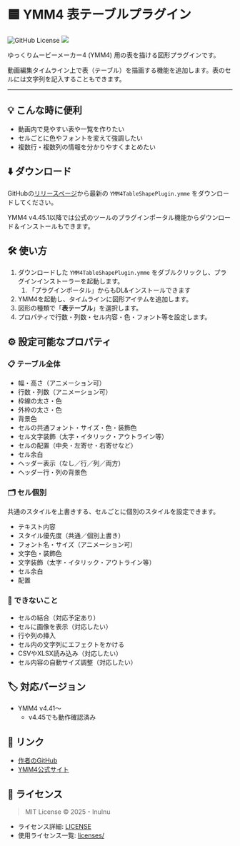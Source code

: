 # 🟦 YMM4 表テーブルプラグイン

![GitHub License](https://img.shields.io/github/license/InuInu2022/YMM4TableShapePlugin) <img src="https://img.shields.io/badge/.NET-9.0+-4FC08D.svg?logo=dotnet&style=popout">

ゆっくりムービーメーカー4 (YMM4) 用の表を描ける図形プラグインです。

動画編集タイムライン上で表（テーブル）を描画する機能を追加します。表のセルには文字列を記入することもできます。

---

## 💡 こんな時に便利

- 動画内で見やすい表や一覧を作りたい
- セルごとに色やフォントを変えて強調したい
- 複数行・複数列の情報を分かりやすくまとめたい

## ⬇️ ダウンロード

GitHubの[リリースページ](https://github.com/InuInu2022/YMM4TableShapePlugin/releases)から最新の `YMM4TableShapePlugin.ymme` をダウンロードしてください。

YMM4 v4.45.1以降では公式のツールのプラグインポータル機能からダウンロード＆インストールもできます。

## 🛠️ 使い方

1. ダウンロードした `YMM4TableShapePlugin.ymme` をダブルクリックし、プラグインインストーラーを起動します。
   1. 「プラグインポータル」からもDL&インストールできます
2. YMM4を起動し、タイムラインに図形アイテムを追加します。
3. 図形の種類で「**表テーブル**」を選択します。
4. プロパティで行数・列数・セル内容・色・フォント等を設定します。

## ⚙️ 設定可能なプロパティ

### 📋 テーブル全体

- 幅・高さ（アニメーション可）
- 行数・列数（アニメーション可）
- 枠線の太さ・色
- 外枠の太さ・色
- 背景色
- セルの共通フォント・サイズ・色・装飾色
- セル文字装飾（太字・イタリック・アウトライン等）
- セルの配置（中央・左寄せ・右寄せなど）
- セル余白
- ヘッダー表示（なし／行／列／両方）
- ヘッダー行・列の背景色

### 🗂️ セル個別

共通のスタイルを上書きする、セルごとに個別のスタイルを設定できます。

- テキスト内容
- スタイル優先度（共通／個別上書き）
- フォント名・サイズ（アニメーション可）
- 文字色・装飾色
- 文字装飾（太字・イタリック・アウトライン等）
- セル余白
- 配置

### 🚫 できないこと

- セルの結合（対応予定あり）
- セルに画像を表示（対応したい）
- 行や列の挿入
- セル内の文字列にエフェクトをかける
- CSVやXLSX読み込み（対応したい）
- セル内容の自動サイズ調整（対応したい）

## 🏷️ 対応バージョン

- YMM4 v4.41～
  - v4.45でも動作確認済み

## 🔗 リンク

- [作者のGitHub](https://github.com/InuInu2022)
- [YMM4公式サイト](https://manjubox.net/ymm4/)

## 📄 ライセンス

> MIT License © 2025 - InuInu

- ライセンス詳細: [LICENSE](./LICENSE)
- 使用ライセンス一覧: [licenses/](./licenses/)